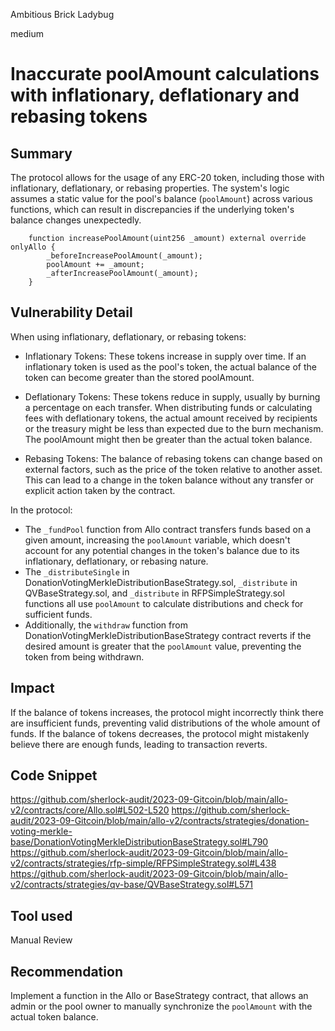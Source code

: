Ambitious Brick Ladybug

medium

# Inaccurate poolAmount calculations with inflationary, deflationary and rebasing tokens
## Summary
The protocol allows for the usage of any ERC-20 token, including those with inflationary, deflationary, or rebasing properties. The system's logic assumes a static value for the pool's balance (`poolAmount`) across various functions, which can result in discrepancies if the underlying token's balance changes unexpectedly.
```solidity 
    function increasePoolAmount(uint256 _amount) external override onlyAllo {
        _beforeIncreasePoolAmount(_amount);
        poolAmount += _amount;
        _afterIncreasePoolAmount(_amount);
    }

```
## Vulnerability Detail
When using inflationary, deflationary, or rebasing tokens:

* Inflationary Tokens: These tokens increase in supply over time. If an inflationary token is used as the pool's token, the actual balance of the token can become greater than the stored poolAmount.

* Deflationary Tokens: These tokens reduce in supply, usually by burning a percentage on each transfer. When distributing funds or calculating fees with deflationary tokens, the actual amount received by recipients or the treasury might be less than expected due to the burn mechanism. The poolAmount might then be greater than the actual token balance.

* Rebasing Tokens: The balance of rebasing tokens can change based on external factors, such as the price of the token relative to another asset. This can lead to a change in the token balance without any transfer or explicit action taken by the contract.

In the protocol:

* The `_fundPool` function from Allo contract transfers funds based on a given amount, increasing the `poolAmount` variable, which doesn't account for any potential changes in the token's balance due to its inflationary, deflationary, or rebasing nature.
* The `_distributeSingle` in DonationVotingMerkleDistributionBaseStrategy.sol, `_distribute` in QVBaseStrategy.sol, and `_distribute` in RFPSimpleStrategy.sol functions all use `poolAmount` to calculate distributions and check for sufficient funds. 
* Additionally, the `withdraw` function from DonationVotingMerkleDistributionBaseStrategy contract reverts if the desired amount is greater that the `poolAmount` value, preventing the token from being withdrawn.

## Impact
If the balance of tokens increases, the protocol might incorrectly think there are insufficient funds, preventing valid distributions of the whole amount of funds.
If the balance of tokens decreases, the protocol might mistakenly believe there are enough funds, leading to transaction reverts.
## Code Snippet
https://github.com/sherlock-audit/2023-09-Gitcoin/blob/main/allo-v2/contracts/core/Allo.sol#L502-L520
https://github.com/sherlock-audit/2023-09-Gitcoin/blob/main/allo-v2/contracts/strategies/donation-voting-merkle-base/DonationVotingMerkleDistributionBaseStrategy.sol#L790
https://github.com/sherlock-audit/2023-09-Gitcoin/blob/main/allo-v2/contracts/strategies/rfp-simple/RFPSimpleStrategy.sol#L438
https://github.com/sherlock-audit/2023-09-Gitcoin/blob/main/allo-v2/contracts/strategies/qv-base/QVBaseStrategy.sol#L571
## Tool used

Manual Review

## Recommendation
Implement a function in the Allo or BaseStrategy contract, that allows an admin or the pool owner to manually synchronize the `poolAmount` with the actual token balance.